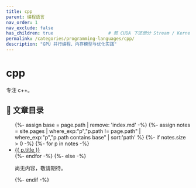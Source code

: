 ```yaml
---
title: cpp
parent: 编程语言
nav_order: 1
nav_exclude: false
has_children: true                     # 若 CUDA 下还想分 Stream / Kernel / Opt
permalink: /categories/programming-languages/cpp/
description: "GPU 并行编程、内存模型与优化实践"
---
```


# cpp

专注 c++。

## 📑 文章目录
<ul>
  {%- assign base = page.path | remove: 'index.md' -%}
  {%- assign notes = site.pages
        | where_exp:"p","p.path != page.path"
        | where_exp:"p","p.path contains base"
        | sort:'path' %}
  {%- if notes.size > 0 -%}
    {%- for p in notes -%}
      <li><a href="{{ p.url | relative_url }}">{{ p.title }}</a></li>
    {%- endfor -%}
  {%- else -%}
    <p>尚无内容，敬请期待。</p>
  {%- endif -%}
</ul>
